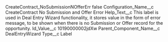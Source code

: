 <?xml version="1.0" encoding="UTF-8"?>
<CustomMetadata xmlns="http://soap.sforce.com/2006/04/metadata" xmlns:xsi="http://www.w3.org/2001/XMLSchema-instance" xmlns:xsd="http://www.w3.org/2001/XMLSchema">
    <label>CreateContract_NoSubmissionNOfferErr</label>
    <protected>false</protected>
    <values>
        <field>Configuration_Name__c</field>
        <value xsi:type="xsd:string">CreateContract No Submission and Offer Error</value>
    </values>
    <values>
        <field>Help_Text__c</field>
        <value xsi:type="xsd:string">This label is used in Deal Entry Wizard functionality, it stores value in the form of error message, to be shown when there is no Submission or Offer record for the opportunity.</value>
    </values>
    <values>
        <field>Id_Value__c</field>
        <value xsi:type="xsd:string">10190000002jdXw</value>
    </values>
    <values>
        <field>Parent_Component_Name__c</field>
        <value xsi:type="xsd:string">DealEntryWizard</value>
    </values>
    <values>
        <field>Type__c</field>
        <value xsi:type="xsd:string">Label</value>
    </values>
</CustomMetadata>
